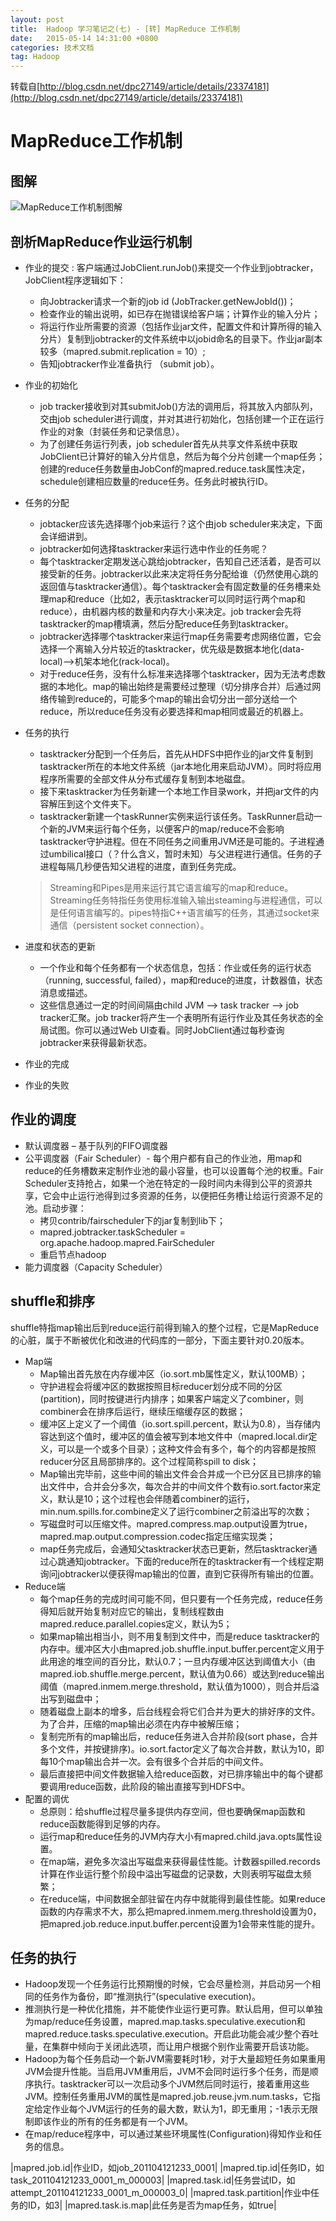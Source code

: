 ```yaml
---
layout: post
title:  Hadoop 学习笔记之(七) - [转] MapReduce 工作机制
date:   2015-05-14 14:31:00 +0800
categories: 技术文档
tag: Hadoop
---
```


转载自[http://blog.csdn.net/dpc27149/article/details/23374181](http://blog.csdn.net/dpc27149/article/details/23374181)
<br />

MapReduce工作机制
=================================

图解
---------------------------------
![MapReduce工作机制图解](/images/blog/hadoop/07-mapreduce-works/how-mapreduce-works.png)

剖析MapReduce作业运行机制
---------------------------------

* 作业的提交 : 客户端通过JobClient.runJob()来提交一个作业到jobtracker，JobClient程序逻辑如下：
	+ 向Jobtracker请求一个新的job id (JobTracker.getNewJobId())；
	+ 检查作业的输出说明，如已存在抛错误给客户端；计算作业的输入分片；
	+ 将运行作业所需要的资源（包括作业jar文件，配置文件和计算所得的输入分片）复制到jobtracker的文件系统中以jobid命名的目录下。作业jar副本较多（mapred.submit.replication = 10）;
	+ 告知jobtracker作业准备执行 （submit job）。
* 作业的初始化
	+ job tracker接收到对其submitJob()方法的调用后，将其放入内部队列，交由job scheduler进行调度，并对其进行初始化，包括创建一个正在运行作业的对象（封装任务和记录信息）。
	+ 为了创建任务运行列表，job scheduler首先从共享文件系统中获取JobClient已计算好的输入分片信息，然后为每个分片创建一个map任务；创建的reduce任务数量由JobConf的mapred.reduce.task属性决定，schedule创建相应数量的reduce任务。任务此时被执行ID。
* 任务的分配
	+ jobtacker应该先选择哪个job来运行？这个由job scheduler来决定，下面会详细讲到。
	+ jobtracker如何选择tasktracker来运行选中作业的任务呢？
	+ 每个tasktracker定期发送心跳给jobtracker，告知自己还活着，是否可以接受新的任务。jobtracker以此来决定将任务分配给谁（仍然使用心跳的返回值与tasktracker通信）。每个tasktracker会有固定数量的任务槽来处理map和reduce（比如2，表示tasktracker可以同时运行两个map和reduce），由机器内核的数量和内存大小来决定。job tracker会先将tasktracker的map槽填满，然后分配reduce任务到tasktracker。
	+ jobtracker选择哪个tasktracker来运行map任务需要考虑网络位置，它会选择一个离输入分片较近的tasktracker，优先级是数据本地化(data-local)–>机架本地化(rack-local)。
	+ 对于reduce任务，没有什么标准来选择哪个tasktracker，因为无法考虑数据的本地化。map的输出始终是需要经过整理（切分排序合并）后通过网络传输到reduce的，可能多个map的输出会切分出一部分送给一个reduce，所以reduce任务没有必要选择和map相同或最近的机器上。
* 任务的执行
	+ tasktracker分配到一个任务后，首先从HDFS中把作业的jar文件复制到tasktracker所在的本地文件系统（jar本地化用来启动JVM）。同时将应用程序所需要的全部文件从分布式缓存复制到本地磁盘。
	+ 接下来tasktracker为任务新建一个本地工作目录work，并把jar文件的内容解压到这个文件夹下。
	+ tasktracker新建一个taskRunner实例来运行该任务。TaskRunner启动一个新的JVM来运行每个任务，以便客户的map/reduce不会影响tasktracker守护进程。但在不同任务之间重用JVM还是可能的。子进程通过umbilical接口（？什么含义，暂时未知）与父进程进行通信。任务的子进程每隔几秒便告知父进程的进度，直到任务完成。
	
	> Streaming和Pipes是用来运行其它语言编写的map和reduce。Streaming任务特指任务使用标准输入输出steaming与进程通信，可以是任何语言编写的。pipes特指C++语言编写的任务，其通过socket来通信（persistent socket connection）。
	
* 进度和状态的更新
	+ 一个作业和每个任务都有一个状态信息，包括：作业或任务的运行状态（running, successful, failed），map和reduce的进度，计数器值，状态消息或描述。
	+ 这些信息通过一定的时间间隔由child JVM –> task tracker –> job tracker汇聚。job tracker将产生一个表明所有运行作业及其任务状态的全局试图。你可以通过Web UI查看。同时JobClient通过每秒查询jobtracker来获得最新状态。
* 作业的完成
* 作业的失败

作业的调度
---------------------------------

* 默认调度器 – 基于队列的FIFO调度器
* 公平调度器（Fair Scheduler）- 每个用户都有自己的作业池，用map和reduce的任务槽数来定制作业池的最小容量，也可以设置每个池的权重。Fair Scheduler支持抢占，如果一个池在特定的一段时间内未得到公平的资源共享，它会中止运行池得到过多资源的任务，以便把任务槽让给运行资源不足的池。启动步骤：
	+ 拷贝contrib/fairscheduler下的jar复制到lib下；
	+ mapred.jobtracker.taskScheduler = org.apache.hadoop.mapred.FairScheduler
	+ 重启节点hadoop
* 能力调度器（Capacity Scheduler）

shuffle和排序
---------------------------------

shuffle特指map输出后到reduce运行前得到输入的整个过程，它是MapReduce的心脏，属于不断被优化和改进的代码库的一部分，下面主要针对0.20版本。

* Map端
	+ Map输出首先放在内存缓冲区（io.sort.mb属性定义，默认100MB）；
	+ 守护进程会将缓冲区的数据按照目标reducer划分成不同的分区(partition)，同时按键进行内排序；如果客户端定义了combiner，则combiner会在排序后运行，继续压缩缓存区的数据；
	+ 缓冲区上定义了一个阈值（io.sort.spill.percent，默认为0.8），当存储内容达到这个值时，缓冲区的值会被写到本地文件中（mapred.local.dir定义，可以是一个或多个目录）；这种文件会有多个，每个的内容都是按照reducer分区且局部排序的。这个过程简称spill to disk；
	+ Map输出完毕前，这些中间的输出文件会合并成一个已分区且已排序的输出文件中，合并会分多次，每次合并的中间文件个数有io.sort.factor来定义，默认是10；这个过程也会伴随着combiner的运行，min.num.spills.for.combine定义了运行combiner之前溢出写的次数；
	+ 写磁盘时可以压缩文件。mapred.compress.map.output设置为true，mapred.map.output.compression.codec指定压缩实现类；
	+ map任务完成后，会通知父tasktracker状态已更新，然后tasktracker通过心跳通知jobtracker。下面的reduce所在的tasktracker有一个线程定期询问jobtracker以便获得map输出的位置，直到它获得所有输出的位置。
* Reduce端
	+ 每个map任务的完成时间可能不同，但只要有一个任务完成，reduce任务得知后就开始复制对应它的输出，复制线程数由mapred.reduce.parallel.copies定义，默认为5；
	+ 如果map输出相当小，则不用复制到文件中，而是reduce tasktracker的内存中。缓冲区大小由mapred.job.shuffle.input.buffer.percent定义用于此用途的堆空间的百分比，默认0.7；一旦内存缓冲区达到阈值大小（由mapred.iob.shuffle.merge.percent，默认值为0.66）或达到reduce输出阈值（mapred.inmem.merge.threshold，默认值为1000），则合并后溢出写到磁盘中；
	+ 随着磁盘上副本的增多，后台线程会将它们合并为更大的排好序的文件。为了合并，压缩的map输出必须在内存中被解压缩；
	+ 复制完所有的map输出后，reduce任务进入合并阶段(sort phase，合并多个文件，并按键排序)。io.sort.factor定义了每次合并数，默认为10，即每10个map输出合并一次。会有很多个合并后的中间文件。
	+ 最后直接把中间文件数据输入给reduce函数，对已排序输出中的每个键都要调用reduce函数，此阶段的输出直接写到HDFS中。
* 配置的调优
	+ 总原则：给shuffle过程尽量多提供内存空间，但也要确保map函数和reduce函数能得到足够的内存。
	+ 运行map和reduce任务的JVM内存大小有mapred.child.java.opts属性设置。
	+ 在map端，避免多次溢出写磁盘来获得最佳性能。计数器spilled.records计算在作业运行整个阶段中溢出写磁盘的记录数，大则表明写磁盘太频繁；
	+ 在reduce端，中间数据全部驻留在内存中就能得到最佳性能。如果reduce函数的内存需求不大，那么把mapred.inmem.merg.threshold设置为0，把mapred.job.reduce.input.buffer.percent设置为1会带来性能的提升。

任务的执行
---------------------------------

* Hadoop发现一个任务运行比预期慢的时候，它会尽量检测，并启动另一个相同的任务作为备份，即“推测执行”(speculative execution)。
* 推测执行是一种优化措施，并不能使作业运行更可靠。默认启用，但可以单独为map/reduce任务设置，mapred.map.tasks.speculative.execution和mapred.reduce.tasks.speculative.execution。开启此功能会减少整个吞吐量，在集群中倾向于关闭此选项，而让用户根据个别作业需要开启该功能。
* Hadoop为每个任务启动一个新JVM需要耗时1秒，对于大量超短任务如果重用JVM会提升性能。当启用JVM重用后，JVM不会同时运行多个任务，而是顺序执行。tasktracker可以一次启动多个JVM然后同时运行，接着重用这些JVM。控制任务重用JVM的属性是mapred.job.reuse.jvm.num.tasks，它指定给定作业每个JVM运行的任务的最大数，默认为1，即无重用；-1表示无限制即该作业的所有的任务都是有一个JVM。
* 在map/reduce程序中，可以通过某些环境属性(Configuration)得知作业和任务的信息。

|mapred.job.id|作业ID，如job_201104121233_0001|
|mapred.tip.id|任务ID，如task_201104121233_0001_m_000003|
|mapred.task.id|任务尝试ID，如attempt_201104121233_0001_m_000003_0|
|mapred.task.partition|作业中任务的ID，如3|
|mapred.task.is.map|此任务是否为map任务，如true|

<br />
<br />
